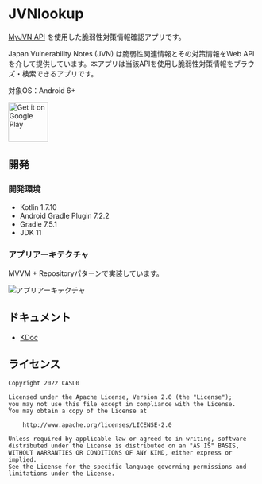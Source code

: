 # JVNlookup

[MyJVN API](https://jvndb.jvn.jp/apis/index.html) を使用した脆弱性対策情報確認アプリです。

Japan Vulnerability Notes (JVN) は脆弱性関連情報とその対策情報をWeb
APIを介して提供しています。本アプリは当該APIを使用し脆弱性対策情報をブラウズ・検索できるアプリです。

対象OS：Android 6+

<a href='https://play.google.com/store/apps/details?id=io.github.casl0.jvnlookup'>
    <img alt='Get it on Google Play' height="80" src='https://play.google.com/intl/en_us/badges/images/generic/en_badge_web_generic.png'/></a>

## 開発

### 開発環境

* Kotlin 1.7.10
* Android Gradle Plugin 7.2.2
* Gradle 7.5.1
* JDK 11

### アプリアーキテクチャ

MVVM + Repositoryパターンで実装しています。

![アプリアーキテクチャ](https://user-images.githubusercontent.com/28913760/194712660-3664ecef-f183-41cc-8afd-2a4080690f2e.svg)

## ドキュメント

* [KDoc](https://casl0.github.io/jvnlookup/)

## ライセンス

```
Copyright 2022 CASL0

Licensed under the Apache License, Version 2.0 (the "License");
you may not use this file except in compliance with the License.
You may obtain a copy of the License at

    http://www.apache.org/licenses/LICENSE-2.0

Unless required by applicable law or agreed to in writing, software
distributed under the License is distributed on an "AS IS" BASIS,
WITHOUT WARRANTIES OR CONDITIONS OF ANY KIND, either express or implied.
See the License for the specific language governing permissions and
limitations under the License.
```
